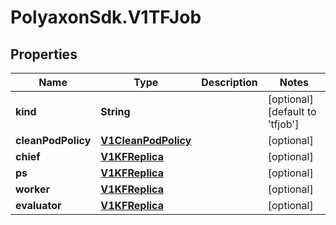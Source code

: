 # PolyaxonSdk.V1TFJob

## Properties
Name | Type | Description | Notes
------------ | ------------- | ------------- | -------------
**kind** | **String** |  | [optional] [default to 'tfjob']
**cleanPodPolicy** | [**V1CleanPodPolicy**](V1CleanPodPolicy.md) |  | [optional] 
**chief** | [**V1KFReplica**](V1KFReplica.md) |  | [optional] 
**ps** | [**V1KFReplica**](V1KFReplica.md) |  | [optional] 
**worker** | [**V1KFReplica**](V1KFReplica.md) |  | [optional] 
**evaluator** | [**V1KFReplica**](V1KFReplica.md) |  | [optional] 


